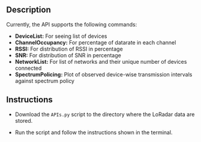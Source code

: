 ## Description

Currently, the API supports the following commands:
- **DeviceList:** For seeing list of devices
- **ChannelOccupancy:** For percentage of datarate in each channel
- **RSSI:** For distribution of RSSI in percentage
- **SNR:** For distribution of SNR in percentage
- **NetworkList:** For list of networks and their unique number of devices connected
- **SpectrumPolicing:** Plot of observed device-wise transmission intervals against spectrum policy

## Instructions

* Download the `APIs.py` script to the directory where the LoRadar data are stored.

* Run the script and follow the instructions shown in the terminal.
